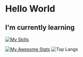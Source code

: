 # Hello World

## I'm currently learning

[![My Skills](https://skillicons.dev/icons?i=html,css,js,jquery,react,nodejs,php,tailwind)](https://skillicons.dev)


[![My Awesome Stats](https://awesome-github-stats.azurewebsites.net/user-stats/naalt0?cardType=level-alternate&theme=github-dark&preferLogin=false&Border=0F6ADD)](https://git.io/awesome-stats-card) ![Top Langs](https://github-readme-stats.vercel.app/api/top-langs/?username=naalt0&hide_progress=truelangs_count=3)

